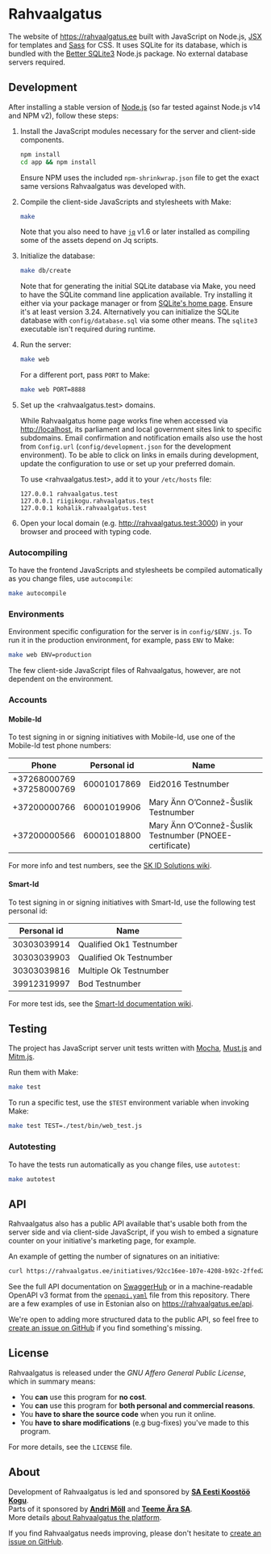 Rahvaalgatus
============
The website of <https://rahvaalgatus.ee> built with JavaScript on Node.js, [JSX](https://github.com/moll/js-j6pack/) for templates and [Sass](https://sass-lang.com/) for CSS. It uses SQLite for its database, which is bundled with the [Better SQLite3](https://www.npmjs.com/package/better-sqlite3) Node.js package. No external database servers required.


Development
-----------
After installing a stable version of [Node.js](https://nodejs.org) (so far tested against Node.js v14 and NPM v2), follow these steps:

1. Install the JavaScript modules necessary for the server and client-side components.

   ```sh
   npm install
   cd app && npm install
   ```

   Ensure NPM uses the included `npm-shrinkwrap.json` file to get the exact same versions Rahvaalgatus was developed with.

2. Compile the client-side JavaScripts and stylesheets with Make:

   ```sh
   make
   ```

   Note that you also need to have [`jq`](https://stedolan.github.io/jq/) v1.6 or later installed as compiling some of the assets depend on Jq scripts.

3. Initialize the database:

   ```sh
   make db/create
   ```

   Note that for generating the initial SQLite database via Make, you need to have the SQLite command line application available. Try installing it either via your package manager or from [SQLite's home page](https://www.sqlite.org). Ensure it's at least version 3.24. Alternatively you can initialize the SQLite database with `config/database.sql` via some other means. The `sqlite3` executable isn't required during runtime.

4. Run the server:
   ```sh
   make web
   ```

   For a different port, pass `PORT` to Make:
   ```sh
   make web PORT=8888
   ```

5. Set up the <rahvaalgatus.test> domains.

   While Rahvaalgatus home page works fine when accessed via <http://localhost>, its parliament and local government sites link to specific subdomains. Email confirmation and notification emails also use the host from `Config.url` (`config/development.json` for the development environment). To be able to click on links in emails during development, update the configuration to use <localhost> or set up your preferred domain.

   To use <rahvaalgatus.test>, add it to your `/etc/hosts` file:

   ```
   127.0.0.1 rahvaalgatus.test
   127.0.0.1 riigikogu.rahvaalgatus.test
   127.0.0.1 kohalik.rahvaalgatus.test
   ```

6. Open your local domain (e.g. <http://rahvaalgatus.test:3000>) in your browser and proceed with typing code.

### Autocompiling
To have the frontend JavaScripts and stylesheets be compiled automatically as you change files, use `autocompile`:

```sh
make autocompile
```

### Environments
Environment specific configuration for the server is in `config/$ENV.js`. To run it in the production environment, for example, pass `ENV` to Make:

```sh
make web ENV=production
```

The few client-side JavaScript files of Rahvaalgatus, however, are not dependent on the environment.

### Accounts

#### Mobile-Id
To test signing in or signing initiatives with Mobile-Id, use one of the Mobile-Id test phone numbers:

Phone        | Personal id | Name
-------------|-------------|-----
+37268000769<br>+37258000769 | 60001017869 | Eid2016 Testnumber
+37200000766 | 60001019906 | Mary Änn O’Connež-Šuslik Testnumber
+37200000566 | 60001018800 | Mary Änn O’Connež-Šuslik Testnumber (PNOEE-certificate)

For more info and test numbers, see the [SK ID Solutions wiki][mobile-id-test].

#### Smart-Id
To test signing in or signing initiatives with Smart-Id, use the following test personal id:

Personal id | Name
------------|-----
30303039914 | Qualified Ok1 Testnumber
30303039903 | Qualified Ok Testnumber
30303039816 | Multiple Ok Testnumber
39912319997 | Bod Testnumber

For more test ids, see the [Smart-Id documentation wiki][smart-id-test].

[mobile-id-test]: https://github.com/SK-EID/MID/wiki/Test-number-for-automated-testing-in-DEMO
[smart-id-test]: https://github.com/SK-EID/smart-id-documentation/wiki/Environment-technical-parameters#test-accounts-for-automated-testing


Testing
-------
The project has JavaScript server unit tests written with [Mocha][mocha], [Must.js][must] and [Mitm.js][mitm].

Run them with Make:

```sh
make test
```

To run a specific test, use the `$TEST` environment variable when invoking Make:

```sh
make test TEST=./test/bin/web_test.js
```

### Autotesting
To have the tests run automatically as you change files, use `autotest`:

```sh
make autotest
```

[mocha]: https://mochajs.org/
[must]: https://github.com/moll/js-must
[mitm]: https://github.com/moll/node-mitm


API
---
Rahvaalgatus also has a public API available that's usable both from the server side and via client-side JavaScript, if you wish to embed a signature counter on your initiative's marketing page, for example.

An example of getting the number of signatures on an initiative:

```sh
curl https://rahvaalgatus.ee/initiatives/92cc16ee-107e-4208-b92c-2ffed24d4f4b -H "Accept:application/vnd.rahvaalgatus.initiative+json; v=1"
```

See the full API documentation on [SwaggerHub](https://app.swaggerhub.com/apis-docs/rahvaalgatus/rahvaalgatus) or in a machine-readable OpenAPI v3 format from the [`openapi.yaml`](openapi.yaml) file from this repository. There are a few examples of use in Estonian also on <https://rahvaalgatus.ee/api>.

We're open to adding more structured data to the public API, so feel free to [create an issue on GitHub][issues] if you find something's missing.


License
-------
Rahvaalgatus is released under the *GNU Affero General Public License*, which in
summary means:

- You **can** use this program for **no cost**.
- You **can** use this program for **both personal and commercial reasons**.
- You **have to share the source code** when you run it online.
- You **have to share modifications** (e.g bug-fixes) you've made to this program.

For more details, see the `LICENSE` file.


About
-----
Development of Rahvaalgatus is led and sponsored by **[SA Eesti Koostöö Kogu][kogu]**.  
Parts of it sponsored by **[Andri Möll][moll]** and **[Teeme Ära SA][teeme]**.  
More details [about Rahvaalgatus the platform][about].  

If you find Rahvaalgatus needs improving, please don't hesitate to [create an issue on GitHub][issues].

[moll]: https://m811.com
[kogu]: https://www.kogu.ee
[issues]: https://github.com/rahvaalgatus/rahvaalgatus/issues
[teeme]: http://www.teemeara.ee
[about]: https://rahvaalgatus.ee/about
